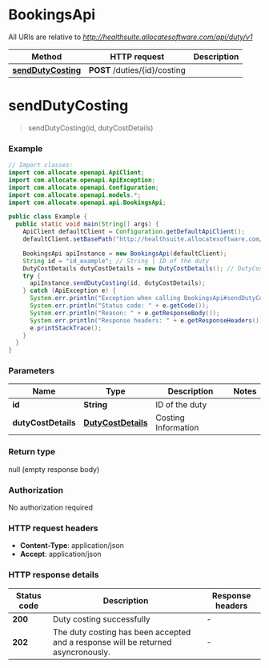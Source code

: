 # BookingsApi

All URIs are relative to *http://healthsuite.allocatesoftware.com/api/duty/v1*

Method | HTTP request | Description
------------- | ------------- | -------------
[**sendDutyCosting**](BookingsApi.md#sendDutyCosting) | **POST** /duties/{id}/costing | 


<a name="sendDutyCosting"></a>
# **sendDutyCosting**
> sendDutyCosting(id, dutyCostDetails)



### Example
```java
// Import classes:
import com.allocate.openapi.ApiClient;
import com.allocate.openapi.ApiException;
import com.allocate.openapi.Configuration;
import com.allocate.openapi.models.*;
import com.allocate.openapi.api.BookingsApi;

public class Example {
  public static void main(String[] args) {
    ApiClient defaultClient = Configuration.getDefaultApiClient();
    defaultClient.setBasePath("http://healthsuite.allocatesoftware.com/api/duty/v1");

    BookingsApi apiInstance = new BookingsApi(defaultClient);
    String id = "id_example"; // String | ID of the duty
    DutyCostDetails dutyCostDetails = new DutyCostDetails(); // DutyCostDetails | Costing Information
    try {
      apiInstance.sendDutyCosting(id, dutyCostDetails);
    } catch (ApiException e) {
      System.err.println("Exception when calling BookingsApi#sendDutyCosting");
      System.err.println("Status code: " + e.getCode());
      System.err.println("Reason: " + e.getResponseBody());
      System.err.println("Response headers: " + e.getResponseHeaders());
      e.printStackTrace();
    }
  }
}
```

### Parameters

Name | Type | Description  | Notes
------------- | ------------- | ------------- | -------------
 **id** | **String**| ID of the duty |
 **dutyCostDetails** | [**DutyCostDetails**](DutyCostDetails.md)| Costing Information |

### Return type

null (empty response body)

### Authorization

No authorization required

### HTTP request headers

 - **Content-Type**: application/json
 - **Accept**: application/json

### HTTP response details
| Status code | Description | Response headers |
|-------------|-------------|------------------|
**200** | Duty costing successfully |  -  |
**202** | The duty costing has been accepted and a response will be returned asyncronously. |  -  |


